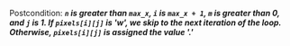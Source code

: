 Postcondition: ***`n` is greater than `max_x`, `i` is `max_x + 1`, `m` is greater than 0, and `j` is 1. If `pixels[i][j]` is 'w', we skip to the next iteration of the loop. Otherwise, `pixels[i][j]` is assigned the value '.'***